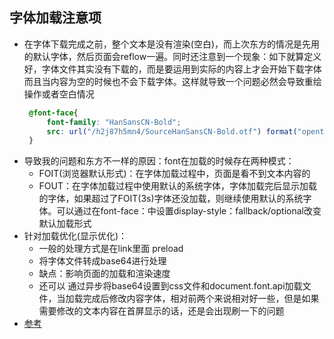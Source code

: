 ## 字体加载注意项
* 在字体下载完成之前，整个文本是没有渲染(空白)，而上次东方的情况是先用的默认字体，然后页面会reflow一遍。同时还注意到一个现象：如下就算定义好，字体文件其实没有下载的，而是要运用到实际的内容上才会开始下载字体而且当内容为空的时候也不会下载字体。这样就导致一个问题必然会导致重绘操作或者空白情况
   ``` css
    @font-face{
        font-family: "HanSansCN-Bold";
        src: url("/h2j87h5mn4/SourceHanSansCN-Bold.otf") format("opentype");
    }
   ```
* 导致我的问题和东方不一样的原因：font在加载的时候存在两种模式：
    * FOIT(浏览器默认形式)：在字体加载过程中，页面是看不到文本内容的
    * FOUT：在字体加载过程中使用默认的系统字体，字体加载完后显示加载的字体，如果超过了FOIT(3s)字体还没加载，则继续使用默认的系统字体。可以通过在font-face：中设置display-style：fallback/optional改变默认加载形式
* 针对加载优化(显示优化)：
    * 一般的处理方式是在link里面 preload
    * 将字体文件转成base64进行处理
    * 缺点：影响页面的加载和渲染速度
    * 还可以 通过异步将base64设置到css文件和document.font.api加载文件，当加载完成后修改内容字体，相对前两个来说相对好一些，但是如果需要修改的文本内容在首屏显示的话，还是会出现刷一下的问题
* [参考](https://juejin.im/post/5c7e578de51d4541c11413fc)